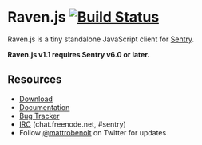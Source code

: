 # Raven.js [![Build Status](https://travis-ci.org/getsentry/raven-js.svg?branch=master)](https://travis-ci.org/getsentry/raven-js)

Raven.js is a tiny standalone JavaScript client for [Sentry](https://www.getsentry.com/).

**Raven.js v1.1 requires Sentry v6.0 or later.**

## Resources

 * [Download](http://ravenjs.com)
 * [Documentation](https://docs.getsentry.com/hosted/clients/javascript/)
 * [Bug Tracker](https://github.com/getsentry/raven-js/issues)
 * [IRC](irc://chat.freenode.net/sentry) (chat.freenode.net, #sentry)
 * Follow [@mattrobenolt](https://twitter.com/mattrobenolt) on Twitter for updates
